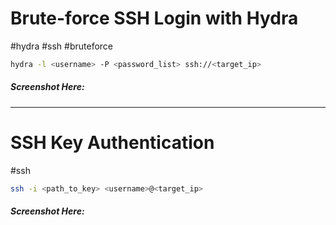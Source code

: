 # Brute-force SSH Login with Hydra
#hydra #ssh #bruteforce
```bash
hydra -l <username> -P <password_list> ssh://<target_ip>
```
##### Screenshot Here:
---
# SSH Key Authentication
#ssh 
```bash
ssh -i <path_to_key> <username>@<target_ip>
```
##### Screenshot Here: